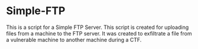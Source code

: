 # Simple-FTP
This is a script for a Simple FTP Server. This script is created for uploading files from a machine to the FTP server. It was created to exfiltrate a file from a vulnerable machine to another machine during a CTF.

